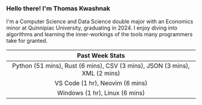 
### Hello there! I'm Thomas Kwashnak

I'm a Computer Science and Data Science double major with an Economics
minor at Quinnipiac University, graduating in 2024.
I enjoy diving into algorithms and learning the inner-workings of the tools
many programmers take for granted.

| Past Week Stats |
| :---: |
| Python (51 mins), Rust (6 mins), CSV (3 mins), JSON (3 mins), XML (2 mins) |
| VS Code (1 hr), Neovim (6 mins) |
| Windows (1 hr), Linux (6 mins) |

